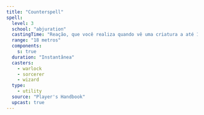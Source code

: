 ```yaml
---
title: "Counterspell"
spell:
  level: 3
  school: "abjuration"
  castingTime: "Reação, que você realiza quando vê uma criatura a até 18 metros conjurando uma magia"
  range: "18 metros"
  components:
    s: true
  duration: "Instantânea"
  casters:
    - warlock
    - sorcerer
    - wizard
  type:
    - utility
  source: "Player's Handbook"
  upcast: true
---
```

